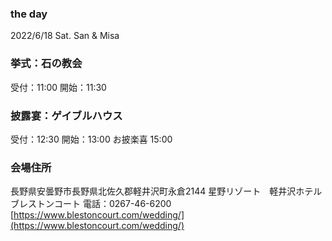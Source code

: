 ### the day

2022/6/18 Sat.
San & Misa 

### 挙式：石の教会

受付：11:00
開始：11:30 

### 披露宴：ゲイブルハウス

受付：12:30
開始：13:00
お披楽喜 15:00


### 会場住所

長野県安曇野市長野県北佐久郡軽井沢町永倉2144 星野リゾート　軽井沢ホテルブレストンコート
電話：0267-46-6200
[https://www.blestoncourt.com/wedding/](https://www.blestoncourt.com/wedding/)

